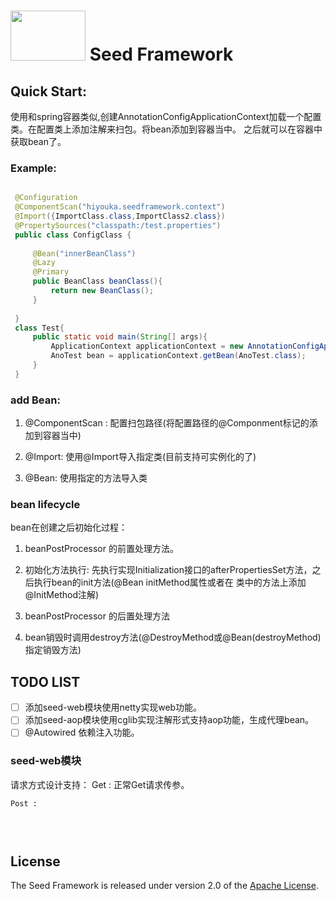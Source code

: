 # <img src="http://ww1.sinaimg.cn/large/007BVBG7gy1g04w3vkdvdj304g02s0sp.jpg" width="120" height="80"> Seed Framework


## Quick Start:

使用和spring容器类似,创建AnnotationConfigApplicationContext加载一个配置类。在配置类上添加注解来扫包。将bean添加到容器当中。
之后就可以在容器中获取bean了。
    
### Example:

```java

 @Configuration
 @ComponentScan("hiyouka.seedframework.context")
 @Import({ImportClass.class,ImportClass2.class})
 @PropertySources("classpath:/test.properties")
 public class ConfigClass {
 
     @Bean("innerBeanClass")
     @Lazy
     @Primary
     public BeanClass beanClass(){
         return new BeanClass();
     }
 
 }
 class Test{
     public static void main(String[] args){
         ApplicationContext applicationContext = new AnnotationConfigApplicationContext(ConfigClass.class);
         AnoTest bean = applicationContext.getBean(AnoTest.class);
     }
 }

```

### add Bean:
1. @ComponentScan : 配置扫包路径(将配置路径的@Componment标记的添加到容器当中)

2. @Import: 使用@Import导入指定类(目前支持可实例化的了)

3. @Bean: 使用指定的方法导入类

### bean lifecycle

bean在创建之后初始化过程：
1. beanPostProcessor 的前置处理方法。

2. 初始化方法执行: 先执行实现Initialization接口的afterPropertiesSet方法，之后执行bean的init方法(@Bean initMethod属性或者在
类中的方法上添加@InitMethod注解)

3. beanPostProcessor 的后置处理方法

4. bean销毁时调用destroy方法(@DestroyMethod或@Bean(destroyMethod)指定销毁方法)

## TODO LIST

* [ ] 添加seed-web模块使用netty实现web功能。
* [ ] 添加seed-aop模块使用cglib实现注解形式支持aop功能，生成代理bean。
* [ ] @Autowired 依赖注入功能。

### seed-web模块

请求方式设计支持：
    Get : 正常Get请求传参。
    
    Post : 
```java
   
    

```


## License

The Seed Framework is released under version 2.0 of the [Apache License](http://www.apache.org/licenses/LICENSE-2.0).
